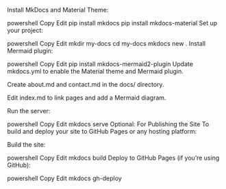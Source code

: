 Install MkDocs and Material Theme:

powershell
Copy
Edit
pip install mkdocs
pip install mkdocs-material
Set up your project:

powershell
Copy
Edit
mkdir my-docs
cd my-docs
mkdocs new .
Install Mermaid plugin:

powershell
Copy
Edit
pip install mkdocs-mermaid2-plugin
Update mkdocs.yml to enable the Material theme and Mermaid plugin.

Create about.md and contact.md in the docs/ directory.

Edit index.md to link pages and add a Mermaid diagram.

Run the server:

powershell
Copy
Edit
mkdocs serve
Optional: For Publishing the Site
To build and deploy your site to GitHub Pages or any hosting platform:

Build the site:

powershell
Copy
Edit
mkdocs build
Deploy to GitHub Pages (if you’re using GitHub):

powershell
Copy
Edit
mkdocs gh-deploy
